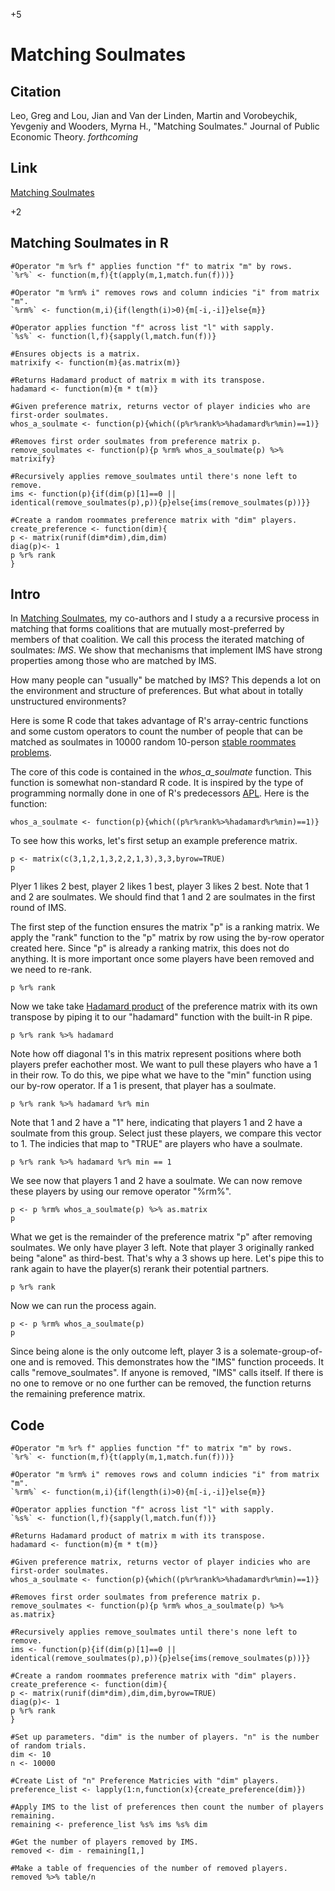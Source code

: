+5

# Matching Soulmates

## Citation 

Leo, Greg and Lou, Jian and Van der Linden, Martin and Vorobeychik, Yevgeniy and Wooders, Myrna H., "Matching Soulmates." Journal of Public Economic Theory. *forthcoming*

## Link 

[Matching Soulmates](https://onlinelibrary.wiley.com/doi/10.1111/jpet.12542)

+2

## Matching Soulmates in R

```{r, IMSsetup, echo=FALSE}
#Operator "m %r% f" applies function "f" to matrix "m" by rows. 
`%r%` <- function(m,f){t(apply(m,1,match.fun(f)))}

#Operator "m %rm% i" removes rows and column indicies "i" from matrix "m". 
`%rm%` <- function(m,i){if(length(i)>0){m[-i,-i]}else{m}}  

#Operator applies function "f" across list "l" with sapply.
`%s%` <- function(l,f){sapply(l,match.fun(f))}

#Ensures objects is a matrix.
matrixify <- function(m){as.matrix(m)}

#Returns Hadamard product of matrix m with its transpose.
hadamard <- function(m){m * t(m)}

#Given preference matrix, returns vector of player indicies who are first-order soulmates.
whos_a_soulmate <- function(p){which((p%r%rank%>%hadamard%r%min)==1)}

#Removes first order soulmates from preference matrix p.
remove_soulmates <- function(p){p %rm% whos_a_soulmate(p) %>% matrixify}

#Recursively applies remove_soulmates until there's none left to remove.
ims <- function(p){if(dim(p)[1]==0 || identical(remove_soulmates(p),p)){p}else{ims(remove_soulmates(p))}}

#Create a random roommates preference matrix with "dim" players.
create_preference <- function(dim){
p <- matrix(runif(dim*dim),dim,dim)
diag(p)<- 1
p %r% rank
}
```

## Intro

In [Matching Soulmates](../2.%20Working%20Papers/MatchingSoulmates.html), my co-authors and I study a a recursive process in matching that
forms coalitions that are mutually most-preferred by members of that coalition. We call this process the iterated matching of soulmates: *IMS*. We show that mechanisms that implement IMS have strong properties among those who are matched by IMS. 

How many people can "usually" be matched by IMS? This depends a lot on the environment and structure of preferences. But what about in totally unstructured environments? 

Here is some R code that takes advantage of R's array-centric functions and some custom operators to count the number of people that can be matched as soulmates in 10000 random 10-person [stable roommates problems](https://en.wikipedia.org/wiki/Stable_roommates_problem). 

The core of this code is contained in the *whos_a_soulmate* function. This function is somewhat non-standard R code. It is inspired by the type of programming normally done in one of R's predecessors [APL](https://tryapl.org). Here is the function: 

```{r, whos, eval=FALSE}
whos_a_soulmate <- function(p){which((p%r%rank%>%hadamard%r%min)==1)}
```

To see how this works, let's first setup an example preference matrix. 

```{r, setupp, eval=TRUE}
p <- matrix(c(3,1,2,1,3,2,2,1,3),3,3,byrow=TRUE)
p
```

Plyer 1 likes 2 best, player 2 likes 1 best, player 3 likes 2 best. Note that 1 and 2 are soulmates. We should find that 1 and 2 are soulmates in the first round of IMS. 

The first step of the function ensures the matrix "p" is a ranking matrix. We apply the "rank" function to the "p" matrix by row using the by-row operator created here. Since "p" is already a ranking matrix, this does not do anything. It is more important once some players have been removed and we need to re-rank. 

```{r, step1, eval=TRUE}
p %r% rank
```

Now we take take [Hadamard product](https://en.wikipedia.org/wiki/Hadamard_product) of the preference matrix with its own transpose by piping it to our "hadamard" function with the built-in R pipe. 

```{r, step2, eval=TRUE}
p %r% rank %>% hadamard
```

Note how off diagonal 1's in this matrix represent positions where both players prefer eachother most. We want to pull these players who have a 1 in their row. To do this, we pipe what we have to the "min" function using our by-row operator. If a 1 is present, that player has a soulmate. 


```{r, step3, eval=TRUE}
p %r% rank %>% hadamard %r% min
```

Note that 1 and 2 have a "1" here, indicating that players 1 and 2 have a soulmate from this group. Select just these players, we compare this vector to 1. The indicies that map to "TRUE" are players who have a soulmate. 


```{r, step4, eval=TRUE}
p %r% rank %>% hadamard %r% min == 1
```

We see now that players 1 and 2 have a soulmate. We can now remove these players by using our remove operator "%rm%". 

```{r, step5, eval=TRUE}
p <- p %rm% whos_a_soulmate(p) %>% as.matrix
p
```

What we get is the remainder of the preference matrix "p" after removing soulmates. We only have player 3 left. Note that player 3 originally ranked being "alone" as third-best. That's why a 3 shows up here. Let's pipe this to rank again to have the player(s) rerank their potential partners.

```{r, step6, eval=TRUE}
p %r% rank
```

Now we can run the process again.

```{r, step7, eval=TRUE}
p <- p %rm% whos_a_soulmate(p)
p
```

Since being alone is the only outcome left, player 3 is a solemate-group-of-one and is removed. This demonstrates how the "IMS" function proceeds. It calls "remove_soulmates". If anyone is removed, "IMS" calls itself. If there is no one to remove or no one further can be removed, the function returns the remaining preference matrix.  

## Code

```{r, IMS, echo=TRUE}
#Operator "m %r% f" applies function "f" to matrix "m" by rows. 
`%r%` <- function(m,f){t(apply(m,1,match.fun(f)))}

#Operator "m %rm% i" removes rows and column indicies "i" from matrix "m". 
`%rm%` <- function(m,i){if(length(i)>0){m[-i,-i]}else{m}}  

#Operator applies function "f" across list "l" with sapply.
`%s%` <- function(l,f){sapply(l,match.fun(f))}

#Returns Hadamard product of matrix m with its transpose.
hadamard <- function(m){m * t(m)}

#Given preference matrix, returns vector of player indicies who are first-order soulmates.
whos_a_soulmate <- function(p){which((p%r%rank%>%hadamard%r%min)==1)}

#Removes first order soulmates from preference matrix p.
remove_soulmates <- function(p){p %rm% whos_a_soulmate(p) %>% as.matrix}

#Recursively applies remove_soulmates until there's none left to remove.
ims <- function(p){if(dim(p)[1]==0 || identical(remove_soulmates(p),p)){p}else{ims(remove_soulmates(p))}}

#Create a random roommates preference matrix with "dim" players.
create_preference <- function(dim){
p <- matrix(runif(dim*dim),dim,dim,byrow=TRUE)
diag(p)<- 1
p %r% rank
}

#Set up parameters. "dim" is the number of players. "n" is the number of random trials. 
dim <- 10
n <- 10000

#Create List of "n" Preference Matricies with "dim" players.
preference_list <- lapply(1:n,function(x){create_preference(dim)})

#Apply IMS to the list of preferences then count the number of players remaining.
remaining <- preference_list %s% ims %s% dim 

#Get the number of players removed by IMS.
removed <- dim - remaining[1,]

#Make a table of frequencies of the number of removed players.
removed %>% table/n

```

